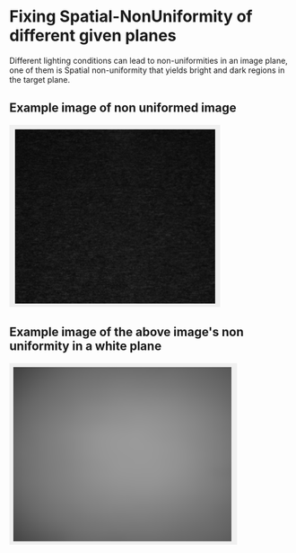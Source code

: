 # Fixing Spatial-NonUniformity of different given planes

Different lighting conditions can lead to non-uniformities in an image plane,
one of them is Spatial non-uniformity that yields bright and dark regions in the target plane.

## Example image of non uniformed image

![nonUniform](https://github.com/KemerDev/Spatial-NonUniformityFix/blob/master/images/original.PNG "Our non uniformed image")

## Example image of the above image's non uniformity in a white plane

![nonUniform](https://github.com/KemerDev/Spatial-NonUniformityFix/blob/master/images/whiteEq.PNG "Our non uniformed images")

